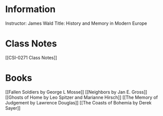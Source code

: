 # Information
Instructor: James Wald
Title: History and Memory in Modern Europe
# Class Notes
[[CSI-0271 Class Notes]]
# Books
[[Fallen Soldiers by George L Mosse]]
[[Neighbors by Jan E. Gross]]
[[Ghosts of Home by Leo Spitzer and Marianne Hirsch]]
[[The Memory of Judgement by Lawrence Douglas]]
[[The Coasts of Bohemia by Derek Sayer]]
